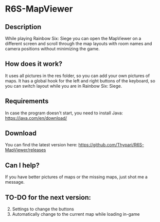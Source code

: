 # R6S-MapViewer

## Description
While playing Rainbow Six: Siege you can open the MapViewer on a different screen and scroll through the map layouts with room names and camera positions without minimizing the game.

## How does it work?
It uses all pictures in the res folder, so you can add your own pictures of maps. It has a global hook for the left and right buttons of the keyboard, so you can switch layout while you are in Rainbow Six: Siege.

## Requirements
In case the program doesn't start, you need to install Java: https://java.com/en/download/

## Download
You can find the latest version here: https://github.com/Thypari/R6S-MapViewer/releases

## Can I help?
If you have better pictures of maps or the missing maps, just shot me a message.

## TO-DO for the next version:
2. Settings to change the buttons
1. Automatically change to the current map while loading in-game
